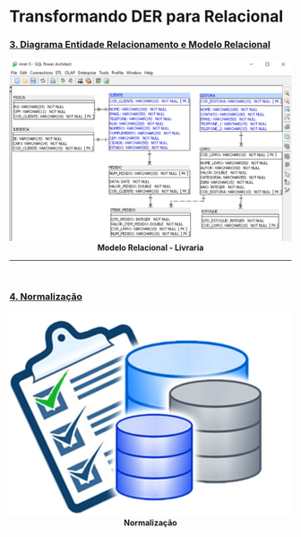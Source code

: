 # Transformando DER para Relacional

### [3. Diagrama Entidade Relacionamento e Modelo Relacional](https://github.com/LeonarDev/Autoplay/tree/main/back-end/modelagem_db/2.DER_para_Rel/curso3)

<p align="center">
  <img src="https://github.com/LeonarDev/Autoplay/blob/main/back-end/modelagem_db/2.DER_para_Rel/curso3/imagens/exercicio5.png?raw=true">
  <b>Modelo Relacional - Livraria</b>
</p>

<hr>
<br>

### [4. Normalização](https://github.com/LeonarDev/Autoplay/tree/main/back-end/modelagem_db/2.DER_para_Rel/curso4)

<p align="center">
  <img src="./curso4/imagens/normalization-database.png">
  <b>Normalização</b>
</p>
